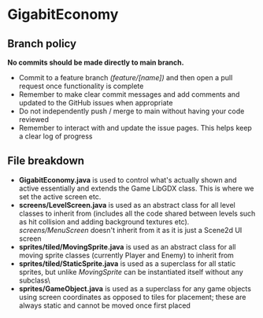 # GigabitEconomy
## Branch policy
**No commits should be made directly to main branch.**

- Commit to a feature branch *(feature/[name])* and then open a pull request once functionality is complete
- Remember to make clear commit messages and add comments and updated to the GitHub issues when appropriate
- Do not independently push / merge to main without having your code reviewed
- Remember to interact with and update the issue pages. This helps keep a clear log of progress

## File breakdown 
- **GigabitEconomy.java** is used to control what's actually shown and active essentially and extends the Game LibGDX class. This is where we set the active screen etc.
- **screens/LevelScreen.java** is used as an abstract class for all level classes to inherit from (includes all the code shared between levels such as hit collision and adding background textures etc). _screens/MenuScreen_ doesn't inherit from it as it is just a Scene2d UI screen
- **sprites/tiled/MovingSprite.java** is used as an abstract class for all moving sprite classes (currently Player and Enemy) to inherit from
- **sprites/tiled/StaticSprite.java** is used as a superclass for all static sprites, but unlike *MovingSprite* can be instantiated itself without any subclass\
- **sprites/GameObject.java** is used as a superclass for any game objects using screen coordinates as opposed to tiles for placement; these are always static and cannot be moved once first placed
